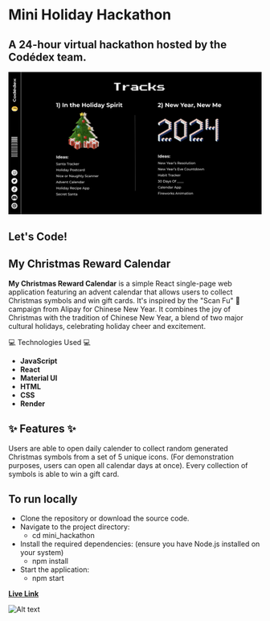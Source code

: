 # Mini Holiday Hackathon

## A 24-hour virtual hackathon hosted by the Codédex team.

![Alt text](image.png)

## Let's Code!

## My Christmas Reward Calendar

**My Christmas Reward Calendar** is a simple React single-page web application featuring an advent calendar that allows users to collect Christmas symbols and win gift cards. It's inspired by the "Scan Fu" 🧧 campaign from Alipay for Chinese New Year. It combines the joy of Christmas with the tradition of Chinese New Year, a blend of two major cultural holidays, celebrating holiday cheer and excitement.

:computer: Technologies Used :computer:

- **JavaScript**
- **React**
- **Material UI**
- **HTML**
- **CSS**
- **Render**

## :sparkles: Features :sparkles:

Users are able to open daily calender to collect random generated Christmas symbols from a set of 5 unique icons. (For demonstration purposes, users can open all calendar days at once). Every collection of symbols is able to win a gift card.

## To run locally

- Clone the repository or download the source code.
- Navigate to the project directory:
  - cd mini_hackathon
- Install the required dependencies: (ensure you have Node.js installed on your system)
  - npm install
- Start the application:
  - npm start

**[Live Link](https://hackathon-mini-holiday-advent-calendar.onrender.com/)**

![Alt text](project.GIF)
